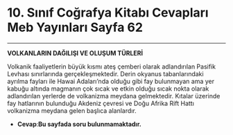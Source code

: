 # 10. Sınıf Coğrafya Kitabı Cevapları Meb Yayınları Sayfa 62

---

**VOLKANLARIN DAĞILIŞI VE OLUŞUM TÜRLERİ**

Volkanik faaliyetlerin büyük kısmı ateş çemberi olarak adlandırılan Pasifik Levhası sınırlarında gerçekleşmektedir. Derin okyanus tabanlarındaki ayrılma fayları ile Hawai Adaları’nda olduğu gibi fay bulunmayan ama yer kabuğu altında magmanın çok sıcak ve etkin olduğu sıcak nokta olarak adlandırılan yerlerde de volkanizma meydana gelmektedir. Kıtalar üzerinde fay hatlarının bulunduğu Akdeniz çevresi ve Doğu Afrika Rift Hattı volkanizma meydana gelen başlıca alanlardır.

-   **Cevap**:**Bu sayfada soru bulunmamaktadır.**